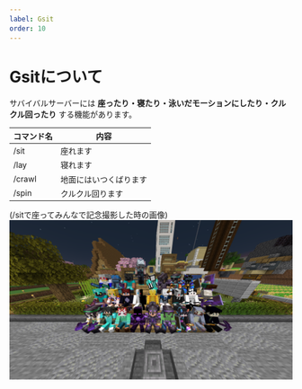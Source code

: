 ```yaml
---
label: Gsit
order: 10
---
```

# Gsitについて
サバイバルサーバーには **座ったり・寝たり・泳いだモーションにしたり・クルクル回ったり** する機能があります。<br>

|コマンド名|内容|
|----|----|
|/sit|座れます|
|/lay|寝れます|
|/crawl|地面にはいつくばります|
|/spin|クルクル回ります|

(/sitで座ってみんなで記念撮影した時の画像)
![](/images/gsit/1.png)

